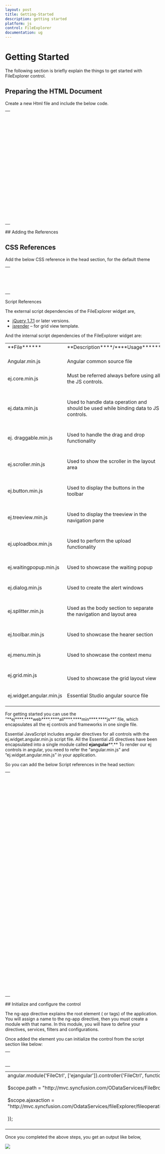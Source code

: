 ```yaml
---
layout: post
title: Getting-Started
description: getting started
platform: js
control: FileExplorer
documentation: ug
---
```


# Getting Started

The following section is briefly explain the things to get started with FileExplorer control.

## Preparing the HTML Document

Create a new Html file and include the below code.

<table>
<tr>
<td>
<!DOCTYPE html><br/><br/><html xmlns="http://www.w3.org/1999/xhtml"><br/><br/><head><br/><br/><meta charset="utf-8"><br/><br/><title> </title><br/><br/></head><br/><br/><body><br/><br/></body><br/><br/></html><br/><br/></td></tr>
</table>
## Adding the References

## CSS References

Add the below CSS reference in the head section, for the default theme

<table>
<tr>
<td>
<link rel="stylesheet" href="http://cdn.syncfusion.com/{{ site.releaseversion }}/js/web/flat-azure/ej.web.all.min.css" /><br/><br/><br/><br/></td></tr>
</table>
Script References

The external script dependencies of the FileExplorer widget are,

* [jQuery 1.7.1](http://jquery.com/# "") or later versions.
* [jsrender](https://www.jsviews.com/#jsrender "") – for grid view template.

And the internal script dependencies of the FileExplorer widget are:

<table>
<tr>
<td>
**File******<br/><br/></td><td>
**Description****/****Usage******<br/><br/></td></tr>
<tr>
<td>
Angular.min.js<br/><br/></td><td>
Angular common source file<br/><br/></td></tr>
<tr>
<td>
ej.core.min.js<br/><br/><br/></td><td>
Must be referred always before using all the JS controls.<br/><br/><br/></td></tr>
<tr>
<td>
ej.data.min.js<br/><br/><br/></td><td>
Used to handle data operation and should be used while binding data to JS controls.<br/><br/><br/></td></tr>
<tr>
<td>
ej. draggable.min.js<br/><br/><br/></td><td>
Used to handle the drag and drop functionality<br/><br/><br/></td></tr>
<tr>
<td>
ej.scroller.min.js<br/><br/><br/></td><td>
Used to show the scroller in the layout area<br/><br/><br/></td></tr>
<tr>
<td>
ej.button.min.js<br/><br/><br/></td><td>
Used to display the buttons in the toolbar<br/><br/><br/></td></tr>
<tr>
<td>
ej.treeview.min.js<br/><br/><br/></td><td>
Used to display the treeview in the navigation pane<br/><br/><br/></td></tr>
<tr>
<td>
ej.uploadbox.min.js<br/><br/><br/></td><td>
Used to perform the upload functionality <br/><br/><br/></td></tr>
<tr>
<td>
ej.waitingpopup.min.js<br/><br/><br/></td><td>
Used to showcase the waiting popup<br/><br/><br/></td></tr>
<tr>
<td>
ej.dialog.min.js<br/><br/><br/></td><td>
Used to create the alert windows <br/><br/><br/></td></tr>
<tr>
<td>
ej.splitter.min.js<br/><br/><br/></td><td>
Used as the body section to separate the navigation and layout area<br/><br/><br/></td></tr>
<tr>
<td>
ej.toolbar.min.js<br/><br/><br/></td><td>
Used to showcase the hearer section<br/><br/><br/></td></tr>
<tr>
<td>
ej.menu.min.js<br/><br/><br/></td><td>
Used to showcase the context menu<br/><br/><br/></td></tr>
<tr>
<td>
ej.grid.min.js<br/><br/><br/></td><td>
Used to showcase the grid layout view<br/><br/></td></tr>
<tr>
<td>
ej.widget.angular.min.js<br/><br/></td><td>
Essential Studio angular source file<br/><br/></td></tr>
</table>
For getting started you can use the “**ej****.****web****.****all****.****min****.****js**” file, which encapsulates all the ej controls and frameworks in one single file.

Essential JavaScript includes angular directives for all controls with the ej.widget.angular.min.js script file. All the Essential JS directives have been encapsulated into a single module called **ejangular****.** To render our ej controls in angular, you need to refer the “angular.min.js” and “ej.widget.angular.min.js” in your application.

So you can add the below Script references in the head section:

<table>
<tr>
<td>
<!doctype html><br/><br/><html lang="en" ng-app="'FileApp'"><br/><br/><head><br/><br/><title>Essential Studio for JavaScript : Angular JS Support for FileExplorer </title><br/><br/><!-- Style sheet for default theme (flat azure) --><br/><br/><link href="http://cdn.syncfusion.com/{{ site.releaseversion }}/js/web/flat-azure/ej.web.all.min.css" rel="stylesheet" /><br/><br/><!--Scripts--><br/><br/><script src="http://cdn.syncfusion.com/js/assets/external/jquery-1.11.3.min.js" type="text/javascript"> </script><br/><br/><script src="http://cdn.syncfusion.com/js/assets/external/jquery.easing.1.3.min.js" type="text/javascript"></script><br/><br/><script src="http://cdn.syncfusion.com/js/assets/external/angular.min.js"></script><br/><br/><script type="text/javascript" src="http://cdn.syncfusion.com/{{ site.releaseversion }}/js/web/ej.web.all.min.js "></script><br/><br/><script src="http://cdn.syncfusion.com/{{ site.releaseversion }}/js/common/ej.widget.angular.min.js"></script><br/><br/><!--Add custom scripts here --><br/><br/></head><br/><br/><body><br/><br/><!--Add the elements here--><br/><br/></body><br/><br/></html><br/><br/></td></tr>
</table>
## Initialize and configure the control

The ng-app directive explains the root element (<html> or <body> tags) of the application. You will assign a name to the ng-app directive, then you must create a module with that name. In this module, you will have to define your directives, services, filters and configurations.

Once added the element you can initialize the control from the script section like below:

<table>
<tr>
<td>
<div id="fileExplorer" ej-fileexplorer e-path="path" e-ajaxaction="ajaxaction" e-isresponsive="true" e-layout="grid" e-width="100%" ></div><br/><br/></td></tr>
</table>
<table>
<tr>
<td>
angular.module('FileCtrl', ['ejangular']).controller('FileCtrl', function ($scope) {<br/><br/>$scope.path = "http://mvc.syncfusion.com/ODataServices/FileBrowser/",<br/><br/>$scope.ajaxaction = "http://mvc.syncfusion.com/OdataServices/fileExplorer/fileoperation/doJSONAction"<br/><br/>});<br/><br/></td></tr>
</table>
Once you completed the above steps, you get an output like below,

![](GettingStarted_images/GettingStarted_img1.jpeg)


